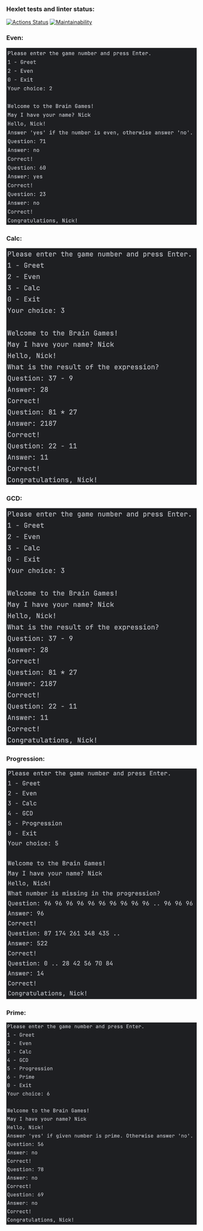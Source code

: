 ### Hexlet tests and linter status:
[![Actions Status](https://github.com/DonutsHunter696/java-project-61/actions/workflows/hexlet-check.yml/badge.svg)](https://github.com/DonutsHunter696/java-project-61/actions)
[![Maintainability](https://api.codeclimate.com/v1/badges/227f288b563f6d11f479/maintainability)](https://codeclimate.com/github/DonutsHunter696/java-project-61/maintainability)

### Even:
![screenshot](app/screenshots/Even.png)

### Calc:
![screenshot](app/screenshots/Calc.png)

### GCD:
![screenshot](app/screenshots/Calc.png)

### Progression:
![screenshot](app/screenshots/Progression.png)

### Prime:
![screenshot](app/screenshots/Prime.png)
